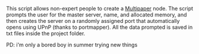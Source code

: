 This script allows non-expert people to create a [Multipaper](https://github.com/MultiPaper/MultiPaper) node.
The script prompts the user for the master server, name, and allocated memory, and then creates the server on a randomly assigned port that automatically opens using UPnP (thanks to portmapper).
All the data prompted is saved in txt files inside the project folder.

PD: i'm only a bored boy in summer trying new things
